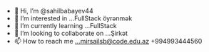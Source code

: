 - 👋 Hi, I’m @sahilbabayev44
- 👀 I’m interested in ...FullStack öyrənmək
- 🌱 I’m currently learning ...FullStack
- 💞️ I’m looking to collaborate on ...Şirkət
- 📫 How to reach me ...mirsailsb@code.edu.az +994993444560

<!---
sahilbabayev44/sahilbabayev44 is a ✨ special ✨ repository because its `README.md` (this file) appears on your GitHub profile.
You can click the Preview link to take a look at your changes.
--->
